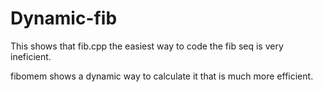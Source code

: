 # Dynamic-fib

This shows that fib.cpp the easiest way to code the fib seq is very ineficient.

fibomem shows a dynamic way to calculate it that is much more efficient.